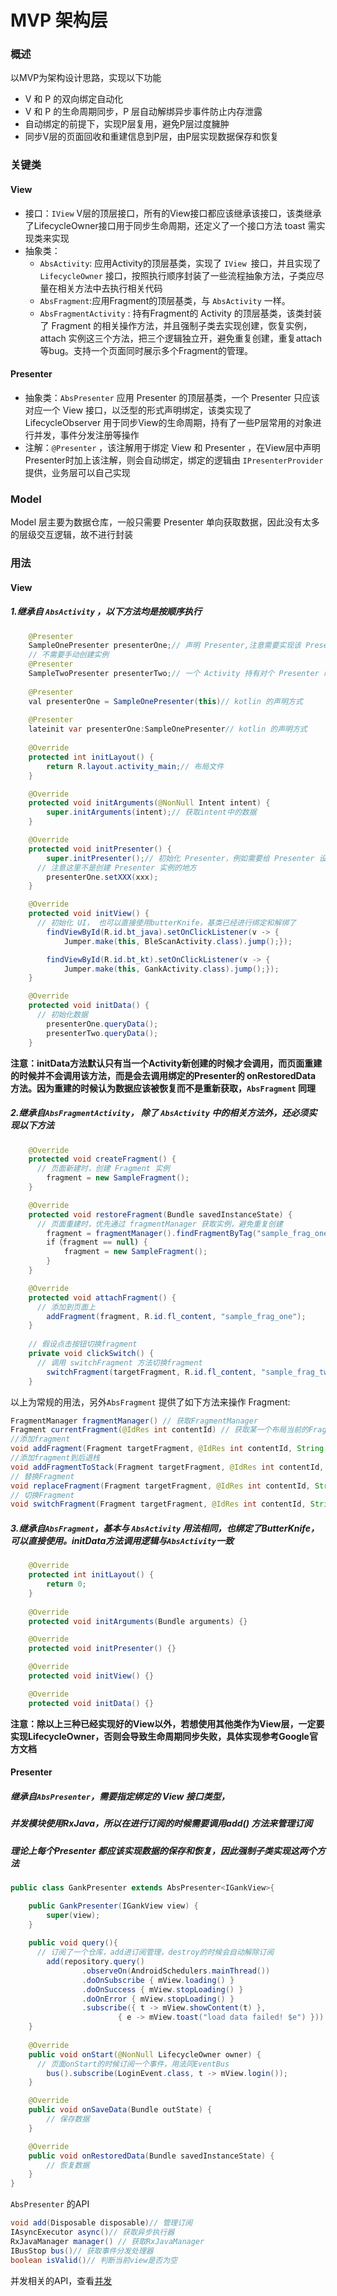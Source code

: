 # MVP 架构层

### 概述

以MVP为架构设计思路，实现以下功能

- V 和 P 的双向绑定自动化
- V 和 P 的生命周期同步，P 层自动解绑异步事件防止内存泄露
- 自动绑定的前提下，实现P层复用，避免P层过度臃肿
- 同步V层的页面回收和重建信息到P层，由P层实现数据保存和恢复

### 关键类

#### View

- 接口：`IView`  V层的顶层接口，所有的View接口都应该继承该接口，该类继承了LifecycleOwner接口用于同步生命周期，还定义了一个接口方法 toast 需实现类来实现
- 抽象类：
  - `AbsActivity`: 应用Activity的顶层基类，实现了 `IView `接口，并且实现了 `LifecycleOwner` 接口，按照执行顺序封装了一些流程抽象方法，子类应尽量在相关方法中去执行相关代码
  - `AbsFragment`:应用Fragment的顶层基类，与 `AbsActivity` 一样。
  - `AbsFragmentActivity` : 持有Fragment的 Activity 的顶层基类，该类封装了 Fragment 的相关操作方法，并且强制子类去实现创建，恢复实例，attach 实例这三个方法，把三个逻辑独立开，避免重复创建，重复attach等bug。支持一个页面同时展示多个Fragment的管理。

#### Presenter

- 抽象类：`AbsPresenter` 应用 Presenter 的顶层基类，一个 Presenter 只应该对应一个 View 接口，以泛型的形式声明绑定，该类实现了 LifecycleObserver 用于同步View的生命周期，持有了一些P层常用的对象进行并发，事件分发注册等操作
- 注解：`@Presenter` ，该注解用于绑定 View 和 Presenter ，在View层中声明Presenter时加上该注解，则会自动绑定，绑定的逻辑由 `IPresenterProvider` 提供，业务层可以自己实现

### Model

Model 层主要为数据仓库，一般只需要 Presenter 单向获取数据，因此没有太多的层级交互逻辑，故不进行封装

### 用法

####  View

##### 1.继承自 `AbsActivity` ，以下方法均是按顺序执行

```java
    @Presenter
    SampleOnePresenter presenterOne;// 声明 Presenter,注意需要实现该 Presenter 绑定的 View 接口
	// 不需要手动创建实例
	@Presenter
	SampleTwoPresenter presenterTwo;// 一个 Activity 持有对个 Presenter 时，也只需要正常声明
	
	@Presenter
	val presenterOne = SampleOnePresenter(this)// kotlin 的声明方式
      
	@Presenter
	lateinit var presenterOne:SampleOnePresenter// kotlin 的声明方式
      
    @Override
    protected int initLayout() {
        return R.layout.activity_main;// 布局文件
    }

    @Override
    protected void initArguments(@NonNull Intent intent) {
        super.initArguments(intent);// 获取intent中的数据
    }

    @Override
    protected void initPresenter() {
        super.initPresenter();// 初始化 Presenter，例如需要给 Presenter 设置某些参数
      // 注意这里不是创建 Presenter 实例的地方
      	presenterOne.setXXX(xxx);
    }

    @Override
    protected void initView() {
      // 初始化 UI， 也可以直接使用butterKnife，基类已经进行绑定和解绑了
        findViewById(R.id.bt_java).setOnClickListener(v -> {
            Jumper.make(this, BleScanActivity.class).jump();});

        findViewById(R.id.bt_kt).setOnClickListener(v -> {
            Jumper.make(this, GankActivity.class).jump();});
    }

    @Override
    protected void initData() {
      // 初始化数据
        presenterOne.queryData();
      	presenterTwo.queryData();
    }
```

**注意：initData方法默认只有当一个Activity新创建的时候才会调用，而页面重建的时候并不会调用该方法，而是会去调用绑定的Presenter的 onRestoredData 方法。因为重建的时候认为数据应该被恢复而不是重新获取，`AbsFragment` 同理**



##### 2.继承自`AbsFragmentActivity`， 除了 `AbsActivity` 中的相关方法外，还必须实现以下方法

```java
    @Override
    protected void createFragment() {
      // 页面新建时，创建 Fragment 实例
        fragment = new SampleFragment();
    }

    @Override
    protected void restoreFragment(Bundle savedInstanceState) {
      // 页面重建时，优先通过 fragmentManager 获取实例，避免重复创建
		fragment = fragmentManager().findFragmentByTag("sample_frag_one");
      	if（fragment == null) {
            fragment = new SampleFragment();
        }
    }

    @Override
    protected void attachFragment() {
      // 添加到页面上
		addFragment(fragment, R.id.fl_content, "sample_frag_one");
    }
	
	// 假设点击按钮切换fragment
	private void clickSwitch() {
      // 调用 switchFragment 方法切换fragment
        switchFragment(targetFragment, R.id.fl_content, "sample_frag_two")
    }
```

以上为常规的用法，另外`AbsFragment` 提供了如下方法来操作 Fragment:

```Java
FragmentManager fragmentManager() // 获取FragmentManager
Fragment currentFragment(@IdRes int contentId) // 获取某一个布局当前的Fragment
//添加fragment
void addFragment(Fragment targetFragment, @IdRes int contentId, String tag)
//添加fragment到后退栈
void addFragmentToStack(Fragment targetFragment, @IdRes int contentId, String tag)
// 替换Fragment
void replaceFragment(Fragment targetFragment, @IdRes int contentId, String tag)
// 切换Fragment
void switchFragment(Fragment targetFragment, @IdRes int contentId, String tag)
```



#####  3.继承自`AbsFragment`，基本与 `AbsActivity` 用法相同，也绑定了ButterKnife，可以直接使用。initData方法调用逻辑与`AbsActivity`一致

```java
    @Override
    protected int initLayout() {
        return 0;
    }
    
    @Override
    protected void initArguments(Bundle arguments) {}

    @Override
    protected void initPresenter() {}     

    @Override
    protected void initView() {}

    @Override
    protected void initData() {}
```



**注意：除以上三种已经实现好的View以外，若想使用其他类作为View层，一定要实现LifecycleOwner，否则会导致生命周期同步失败，具体实现参考Google官方文档**



####  Presenter

#####  继承自`AbsPresenter`，需要指定绑定的 View 接口类型，

#####  并发模块使用RxJava，所以在进行订阅的时候需要调用add() 方法来管理订阅

#####  理论上每个Presenter 都应该实现数据的保存和恢复，因此强制子类实现这两个方法

```Java
public class GankPresenter extends AbsPresenter<IGankView>{

    public GankPresenter(IGankView view) {
        super(view);
    }
  
  	public void query(){
      // 订阅了一个仓库，add进订阅管理，destroy的时候会自动解除订阅
        add(repository.query()
                .observeOn(AndroidSchedulers.mainThread())
                .doOnSubscribe { mView.loading() }
                .doOnSuccess { mView.stopLoading() }
                .doOnError { mView.stopLoading() }
                .subscribe({ t -> mView.showContent(t) },
                        { e -> mView.toast("load data failed! $e") }))
    }
  
    @Override
    public void onStart(@NonNull LifecycleOwner owner) {
      // 页面onStart的时候订阅一个事件，用法同EventBus
        bus().subscribe(LoginEvent.class, t -> mView.login());
    }

    @Override
    public void onSaveData(Bundle outState) {
        // 保存数据
    }

    @Override
    public void onRestoredData(Bundle savedInstanceState) {
		// 恢复数据
    }
}
```

`AbsPresenter` 的API

```Java
void add(Disposable disposable)// 管理订阅
IAsyncExecutor async()// 获取异步执行器
RxJavaManager manager() // 获取RxJavaManager
IBusStop bus()// 获取事件分发处理器
boolean isValid()// 判断当前view是否为空
```

并发相关的API，查看[并发](./async.md)